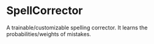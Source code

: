 SpellCorrector
==============

A trainable/customizable spelling corrector. It learns the probabilities/weights of mistakes.
